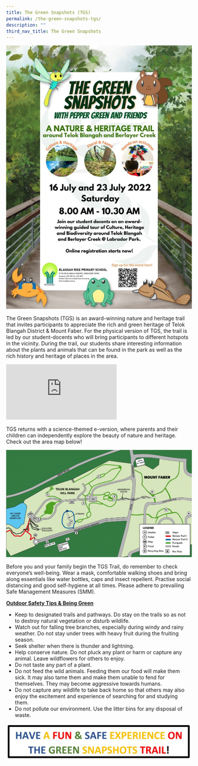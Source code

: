 ```yaml
---
title: The Green Snapshots (TGS)
permalink: /the-green-snapshots-tgs/
description: ""
third_nav_title: The Green Snapshots
---
```

![](/images/Photo-17-1-724x1024.jpg)

<p>The Green Snapshots (TGS) is an award-winning nature and heritage trail that invites participants to appreciate the rich and green heritage of Telok Blangah District &amp; Mount Faber. For the physical version of TGS, the trail is led by our student-docents who will bring participants to different hotspots in the vicinity. During the trail, our students share interesting information about the plants and animals that can be found in the park as well as the rich history and heritage of places in the area.</p>
<div><iframe title="YouTube video player" src="https://www.youtube.com/embed/qCCfMmtjEiY" name="fitvid0" frameborder="0" allowfullscreen="allowfullscreen" data-mce-fragment="1"></iframe></div>
<p>TGS returns with a science-themed e-version, where parents and their children can independently explore the beauty of nature and heritage. Check out the area map below!</p>

![](/images/1-Map-for-TGS-Website-v3-1024x589.png)

<p>Before you and your family begin the TGS Trail, do remember to check everyone&rsquo;s well-being. Wear a mask, comfortable walking shoes and bring along essentials like water bottles, caps and insect repellent. Practise social distancing and good self-hygiene at all times. Please adhere to prevailing Safe Management Measures (SMM).</p>
<p><strong><u>Outdoor Safety Tips &amp; Being Green</u></strong></p>
<ul>
<li>Keep to designated trails and pathways. Do stay on the trails so as not to destroy natural vegetation or disturb wildlife.</li>
<li>Watch out for falling tree branches, especially during windy and rainy weather. Do not stay under trees with heavy fruit during the fruiting season.</li>
<li>Seek shelter when there is thunder and lightning.</li>
<li>Help conserve nature. Do not pluck any plant or harm or capture any animal. Leave wildflowers for others to enjoy.</li>
<li>Do not taste any part of a plant.</li>
<li>Do not feed the wild animals. Feeding them our food will make them sick. It may also tame them and make them unable to fend for themselves. They may become aggressive towards humans.</li>
<li>Do not capture any wildlife to take back home so that others may also enjoy the excitement and experience of searching for and studying them.</li>
<li>Do not pollute our environment. Use the litter bins for any disposal of waste.</li>
</ul>

![](/images/1-1-1024x207.jpg)